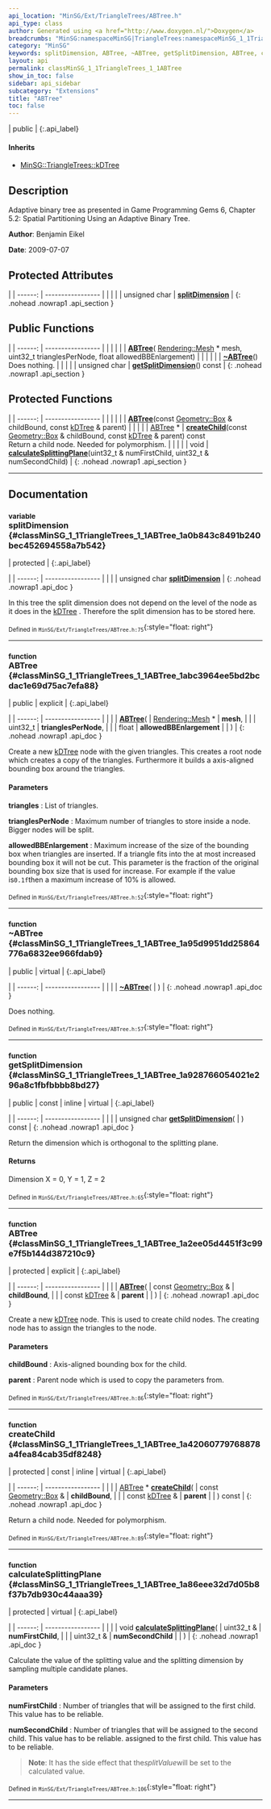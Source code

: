 ```yaml
---
api_location: "MinSG/Ext/TriangleTrees/ABTree.h"
api_type: class
author: Generated using <a href="http://www.doxygen.nl/">Doxygen</a>
breadcrumbs: "MinSG:namespaceMinSG|TriangleTrees:namespaceMinSG_1_1TriangleTrees"
category: "MinSG"
keywords: splitDimension, ABTree, ~ABTree, getSplitDimension, ABTree, createChild, calculateSplittingPlane
layout: api
permalink: classMinSG_1_1TriangleTrees_1_1ABTree
show_in_toc: false
sidebar: api_sidebar
subcategory: "Extensions"
title: "ABTree"
toc: false
---
```


| public |
{:.api_label}

#### Inherits

* [MinSG::TriangleTrees::kDTree](classMinSG_1_1TriangleTrees_1_1kDTree)


## Description



Adaptive binary tree as presented in Game Programming Gems 6, Chapter 5.2: Spatial Partitioning Using an Adaptive Binary Tree.



**Author**: Benjamin Eikel



**Date**: 2009-07-07





## Protected Attributes

|
| ------: | ----------------- |
|  | |
| unsigned char | **[splitDimension](#classMinSG_1_1TriangleTrees_1_1ABTree_1a0b843c8491b240bec452694558a7b542)**  |
{: .nohead .nowrap1 .api_section }


## Public Functions

|
| ------: | ----------------- |
|  | |
|  | **[ABTree](#classMinSG_1_1TriangleTrees_1_1ABTree_1abc3964ee5bd2bcdac1e69d75ac7efa88)**( [Rendering::Mesh](classRendering_1_1Mesh) * mesh, uint32_t trianglesPerNode, float allowedBBEnlargement) |
|  | |
|  | **[~ABTree](#classMinSG_1_1TriangleTrees_1_1ABTree_1a95d9951dd25864776a6832ee966fdab9)**() <br/> Does nothing. |
|  | |
| unsigned char | **[getSplitDimension](#classMinSG_1_1TriangleTrees_1_1ABTree_1a928766054021e296a8c1fbfbbbb8bd27)**() const |
{: .nohead .nowrap1 .api_section }


## Protected Functions

|
| ------: | ----------------- |
|  | |
|  | **[ABTree](#classMinSG_1_1TriangleTrees_1_1ABTree_1a2ee05d4451f3c99e7f5b144d387210c9)**(const [Geometry::Box](namespaceGeometry#namespaceGeometry_1a02eb80497cc2daa40fba114c929f877a) & childBound, const [kDTree](classMinSG_1_1TriangleTrees_1_1kDTree) & parent) |
|  | |
| [ABTree](classMinSG_1_1TriangleTrees_1_1ABTree) * | **[createChild](#classMinSG_1_1TriangleTrees_1_1ABTree_1a42060779768878a4fea84cab35df8248)**(const [Geometry::Box](namespaceGeometry#namespaceGeometry_1a02eb80497cc2daa40fba114c929f877a) & childBound, const [kDTree](classMinSG_1_1TriangleTrees_1_1kDTree) & parent) const <br/> Return a child node. Needed for polymorphism. |
|  | |
| void | **[calculateSplittingPlane](#classMinSG_1_1TriangleTrees_1_1ABTree_1a86eee32d7d05b8f37b7db930c44aaa39)**(uint32_t & numFirstChild, uint32_t & numSecondChild) |
{: .nohead .nowrap1 .api_section }


-------------------------------------------------------------------

## Documentation

### <small>variable</small><br/> splitDimension {#classMinSG_1_1TriangleTrees_1_1ABTree_1a0b843c8491b240bec452694558a7b542}

| protected |
{:.api_label}

|
| ------: | ----------------- |
|  |
| unsigned char **[splitDimension](#classMinSG_1_1TriangleTrees_1_1ABTree_1a0b843c8491b240bec452694558a7b542)**  |
{: .nohead .nowrap1 .api_doc }



In this tree the split dimension does not depend on the level of the node as it does in the [kDTree](classMinSG_1_1TriangleTrees_1_1kDTree) . Therefore the split dimension has to be stored here.



<sub>Defined in `MinSG/Ext/TriangleTrees/ABTree.h:75`</sub>{:style="float: right"}

-------------------------------------------------------------------

### <small>function</small><br/> ABTree {#classMinSG_1_1TriangleTrees_1_1ABTree_1abc3964ee5bd2bcdac1e69d75ac7efa88}

| public | explicit |
{:.api_label}

|
| ------: | ----------------- |
|  |
|  **[ABTree](#classMinSG_1_1TriangleTrees_1_1ABTree_1abc3964ee5bd2bcdac1e69d75ac7efa88)**( |  [Rendering::Mesh](classRendering_1_1Mesh) * | **mesh**, |
| | uint32_t | **trianglesPerNode**, |
| | float | **allowedBBEnlargement** |
|   ) |
{: .nohead .nowrap1 .api_doc }



Create a new [kDTree](classMinSG_1_1TriangleTrees_1_1kDTree) node with the given triangles. This creates a root node which creates a copy of the triangles. Furthermore it builds a axis-aligned bounding box around the triangles.


#### Parameters
**triangles**
:  List of triangles.



**trianglesPerNode**
:  Maximum number of triangles to store inside a node. Bigger nodes will be split.



**allowedBBEnlargement**
:  Maximum increase of the size of the bounding box when triangles are inserted. If a triangle fits into the at most increased bounding box it will not be cut. This parameter is the fraction of the original bounding box size that is used for increase. For example if the value is`0.1f`then a maximum increase of 10% is allowed.







<sub>Defined in `MinSG/Ext/TriangleTrees/ABTree.h:52`</sub>{:style="float: right"}

-------------------------------------------------------------------

### <small>function</small><br/> ~ABTree {#classMinSG_1_1TriangleTrees_1_1ABTree_1a95d9951dd25864776a6832ee966fdab9}

| public | virtual |
{:.api_label}

|
| ------: | ----------------- |
|  |
|  **[~ABTree](#classMinSG_1_1TriangleTrees_1_1ABTree_1a95d9951dd25864776a6832ee966fdab9)**( |  ) |
{: .nohead .nowrap1 .api_doc }

Does nothing.





<sub>Defined in `MinSG/Ext/TriangleTrees/ABTree.h:57`</sub>{:style="float: right"}

-------------------------------------------------------------------

### <small>function</small><br/> getSplitDimension {#classMinSG_1_1TriangleTrees_1_1ABTree_1a928766054021e296a8c1fbfbbbb8bd27}

| public | const | inline | virtual |
{:.api_label}

|
| ------: | ----------------- |
|  |
| unsigned char **[getSplitDimension](#classMinSG_1_1TriangleTrees_1_1ABTree_1a928766054021e296a8c1fbfbbbb8bd27)**( |  ) const |
{: .nohead .nowrap1 .api_doc }



Return the dimension which is orthogonal to the splitting plane.


#### Returns
Dimension X = 0, Y = 1, Z = 2





<sub>Defined in `MinSG/Ext/TriangleTrees/ABTree.h:65`</sub>{:style="float: right"}

-------------------------------------------------------------------

### <small>function</small><br/> ABTree {#classMinSG_1_1TriangleTrees_1_1ABTree_1a2ee05d4451f3c99e7f5b144d387210c9}

| protected | explicit |
{:.api_label}

|
| ------: | ----------------- |
|  |
|  **[ABTree](#classMinSG_1_1TriangleTrees_1_1ABTree_1a2ee05d4451f3c99e7f5b144d387210c9)**( | const [Geometry::Box](namespaceGeometry#namespaceGeometry_1a02eb80497cc2daa40fba114c929f877a) & | **childBound**, |
| | const [kDTree](classMinSG_1_1TriangleTrees_1_1kDTree) & | **parent** |
|   ) |
{: .nohead .nowrap1 .api_doc }



Create a new [kDTree](classMinSG_1_1TriangleTrees_1_1kDTree) node. This is used to create child nodes. The creating node has to assign the triangles to the node.


#### Parameters
**childBound**
:  Axis-aligned bounding box for the child.



**parent**
:  Parent node which is used to copy the parameters from.







<sub>Defined in `MinSG/Ext/TriangleTrees/ABTree.h:86`</sub>{:style="float: right"}

-------------------------------------------------------------------

### <small>function</small><br/> createChild {#classMinSG_1_1TriangleTrees_1_1ABTree_1a42060779768878a4fea84cab35df8248}

| protected | const | inline | virtual |
{:.api_label}

|
| ------: | ----------------- |
|  |
| [ABTree](classMinSG_1_1TriangleTrees_1_1ABTree) * **[createChild](#classMinSG_1_1TriangleTrees_1_1ABTree_1a42060779768878a4fea84cab35df8248)**( | const [Geometry::Box](namespaceGeometry#namespaceGeometry_1a02eb80497cc2daa40fba114c929f877a) & | **childBound**, |
| | const [kDTree](classMinSG_1_1TriangleTrees_1_1kDTree) & | **parent** |
|   ) const |
{: .nohead .nowrap1 .api_doc }

Return a child node. Needed for polymorphism.





<sub>Defined in `MinSG/Ext/TriangleTrees/ABTree.h:89`</sub>{:style="float: right"}

-------------------------------------------------------------------

### <small>function</small><br/> calculateSplittingPlane {#classMinSG_1_1TriangleTrees_1_1ABTree_1a86eee32d7d05b8f37b7db930c44aaa39}

| protected | virtual |
{:.api_label}

|
| ------: | ----------------- |
|  |
| void **[calculateSplittingPlane](#classMinSG_1_1TriangleTrees_1_1ABTree_1a86eee32d7d05b8f37b7db930c44aaa39)**( | uint32_t & | **numFirstChild**, |
| | uint32_t & | **numSecondChild** |
|   ) |
{: .nohead .nowrap1 .api_doc }



Calculate the value of the splitting value and the splitting dimension by sampling multiple candidate planes.


#### Parameters
**numFirstChild**
:  Number of triangles that will be assigned to the first child. This value has to be reliable.



**numSecondChild**
:  Number of triangles that will be assigned to the second child. This value has to be reliable. assigned to the first child. This value has to be reliable.




> **Note**: It has the side effect that the*splitValue*will be set to the calculated value.






<sub>Defined in `MinSG/Ext/TriangleTrees/ABTree.h:106`</sub>{:style="float: right"}

-------------------------------------------------------------------

